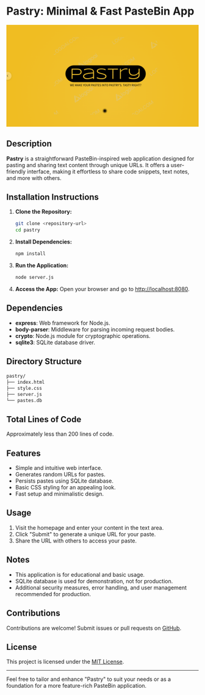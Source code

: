 
# Pastry: Minimal & Fast PasteBin App

![Pastry Logo](path-to-logo.png)

## Description

**Pastry** is a straightforward PasteBin-inspired web application designed for pasting and sharing text content through unique URLs. It offers a user-friendly interface, making it effortless to share code snippets, text notes, and more with others.

## Installation Instructions

1. **Clone the Repository:**
   ```sh
   git clone <repository-url>
   cd pastry
   ```

2. **Install Dependencies:**
   ```sh
   npm install
   ```

3. **Run the Application:**
   ```sh
   node server.js
   ```

4. **Access the App:**
   Open your browser and go to [http://localhost:8080](http://localhost:8080).

## Dependencies

- **express**: Web framework for Node.js.
- **body-parser**: Middleware for parsing incoming request bodies.
- **crypto**: Node.js module for cryptographic operations.
- **sqlite3**: SQLite database driver.

## Directory Structure

```
pastry/
├── index.html
├── style.css
├── server.js
└── pastes.db
```

## Total Lines of Code

Approximately less than 200 lines of code. 

## Features

- Simple and intuitive web interface.
- Generates random URLs for pastes.
- Persists pastes using SQLite database.
- Basic CSS styling for an appealing look.
- Fast setup and minimalistic design.

## Usage

1. Visit the homepage and enter your content in the text area.
2. Click "Submit" to generate a unique URL for your paste.
3. Share the URL with others to access your paste.

## Notes

- This application is for educational and basic usage.
- SQLite database is used for demonstration, not for production.
- Additional security measures, error handling, and user management recommended for production.

## Contributions

Contributions are welcome! Submit issues or pull requests on [GitHub](https://github.com/lordofwizard/pastry.git).

## License

This project is licensed under the [MIT License](LICENSE).

---

Feel free to tailor and enhance "Pastry" to suit your needs or as a foundation for a more feature-rich PasteBin application.

